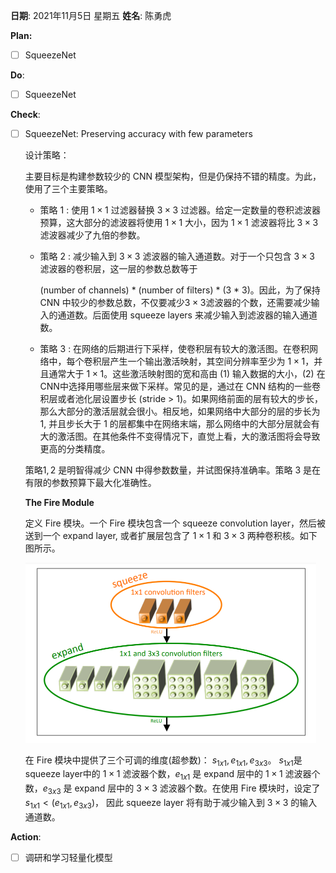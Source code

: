 **日期**: 2021年11月5日 星期五      **姓名**: 陈勇虎 

**Plan:**

- [ ] SqueezeNet

**Do**:

- [ ] SqueezeNet

**Check**:

- [ ] SqueezeNet: Preserving accuracy with few parameters

  设计策略：

  主要目标是构建参数较少的 CNN 模型架构，但是仍保持不错的精度。为此，使用了三个主要策略。

  * 策略 $1$ : 使用 $1 \times 1$ 过滤器替换 $3 \times 3$ 过滤器。给定一定数量的卷积滤波器预算，这大部分的滤波器将使用 $1\times 1$ 大小，因为 $1\times 1$ 滤波器将比 $3 \times 3$ 滤波器减少了九倍的参数。

  * 策略 $2$ : 减少输入到 $3 \times 3$ 滤波器的输入通道数。对于一个只包含 $3\times 3$ 滤波器的卷积层，这一层的参数总数等于

    (number of channels)  * (number of filters) * (3 * 3)。因此，为了保持 CNN 中较少的参数总数，不仅要减少$3\times 3$滤波器的个数，还需要减少输入的通道数。后面使用 squeeze layers 来减少输入到滤波器的输入通道数。

  * 策略 $3$ : 在网络的后期进行下采样，使卷积层有较大的激活图。在卷积网络中，每个卷积层产生一个输出激活映射，其空间分辨率至少为 $1\times 1$，并且通常大于 $1 \times 1$。这些激活映射图的宽和高由 (1) 输入数据的大小，(2) 在CNN中选择用哪些层来做下采样。常见的是，通过在 CNN 结构的一些卷积层或者池化层设置步长 (stride > 1)。如果网络前面的层有较大的步长，那么大部分的激活层就会很小。相反地，如果网络中大部分的层的步长为 $1$, 并且步长大于 $1$ 的层都集中在网络末端，那么网络中的大部分层就会有大的激活图。在其他条件不变得情况下，直觉上看，大的激活图将会导致更高的分类精度。

  策略$1,2$ 是明智得减少 CNN 中得参数数量，并试图保持准确率。策略 3 是在有限的参数预算下最大化准确性。

  **The Fire Module**

  定义 Fire 模块。一个 Fire 模块包含一个 squeeze convolution layer，然后被送到一个 expand layer, 或者扩展层包含了 $1\times1$ 和 $3\times 3$ 两种卷积核。如下图所示。

  <img src="./images/SqueezeNet2.png" style="zoom:50%;" />

  在 Fire 模块中提供了三个可调的维度(超参数)： $s_{1x1},e_{1x1},e_{3x3}$。 $s_{1x1}$是 squeeze layer中的 $1\times1$ 滤波器个数，$e_{1x1}$ 是 expand 层中的 $1\times1$ 滤波器个数，$e_{3x3}$ 是 expand 层中的 $3\times3$ 滤波器个数。在使用 Fire 模块时，设定了 $s_{1x1} \lt (e_{1x1},e_{3x3})$， 因此 squeeze layer 将有助于减少输入到 $3\times 3$ 的输入通道数。

**Action**:

- [ ] 调研和学习轻量化模型


